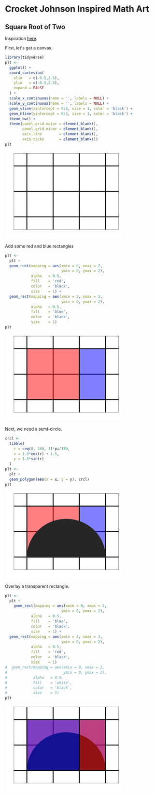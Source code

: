Crocket Johnson Inspired Math Art
================

Square Root of Two
------------------

Inspiration [here](https://americanhistory.si.edu/collections/search/object/nmah_694637).

First, let's get a canvas.

``` r
library(tidyverse)
plt <- 
  ggplot() +
  coord_cartesian(
    xlim   = c(-0.5,3.5),
    ylim   = c(-0.5,2.5),
    expand = FALSE
  ) +
  scale_x_continuous(name = '', labels = NULL) +
  scale_y_continuous(name = '', labels = NULL) +
  geom_vline(xintercept = 0:3, size = 1, color = 'black') +
  geom_hline(yintercept = 0:3, size = 1, color = 'black') +
  theme_bw() +
  theme(panel.grid.major = element_blank(),
        panel.grid.minor = element_blank(),
        axis.line        = element_blank(),
        axis.ticks       = element_blank()) 
plt
```

![](README_files/figure-markdown_github/canvas-1.png)

Add some red and blue rectangles

``` r
plt <-
  plt +
  geom_rect(mapping = aes(xmin = 0, xmax = 2, 
                          ymin = 0, ymax = 2),
            alpha   = 0.5,
            fill    = 'red',
            color   = 'black', 
            size    = 1) +
  geom_rect(mapping = aes(xmin = 2, xmax = 3, 
                          ymin = 0, ymax = 2),
            alpha   = 0.5,
            fill    = 'blue',
            color   = 'black', 
            size    = 1)
plt
```

![](README_files/figure-markdown_github/redblue-1.png)

Next, we need a semi-circle.

``` r
crcl <-
  tibble(
    r = seq(0, 180, 1)*pi/180,
    x = 1.5*cos(r) + 1.5,
    y = 1.5*sin(r)
  )
plt <-
  plt +
  geom_polygon(aes(x = x, y = y), crcl) 
plt
```

![](README_files/figure-markdown_github/semicircle-1.png)

Overlay a transparent rectangle.

``` r
plt <-
  plt +
    geom_rect(mapping = aes(xmin = 0, xmax = 2, 
                          ymin = 0, ymax = 2),
            alpha   = 0.5,
            fill    = 'blue',
            color   = 'black', 
            size    = 1) +
  geom_rect(mapping = aes(xmin = 2, xmax = 3, 
                          ymin = 0, ymax = 2),
            alpha   = 0.5,
            fill    = 'red',
            color   = 'black', 
            size    = 1)
#  geom_rect(mapping = aes(xmin = 0, xmax = 2, 
#                          ymin = 0, ymax = 2),
#            alpha   = 0.5,
#            fill    = 'white',
#            color   = 'black', 
#            size    = 1)
plt
```

![](README_files/figure-markdown_github/rectangle-1.png)
